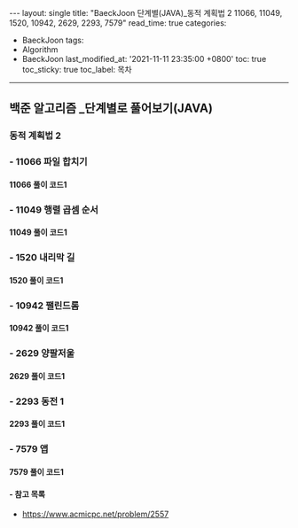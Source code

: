  ﻿---
layout: single
title: "BaeckJoon 단계별(JAVA)_동적 계획법 2 11066, 11049, 1520, 10942, 2629, 2293, 7579"
read_time: true
categories:  
 - BaeckJoon 
tags: 
 - Algorithm
 - BaeckJoon 
last_modified_at: '2021-11-11 23:35:00 +0800'
toc: true
toc_sticky: true
toc_label: 목차
---
## 백준 알고리즘 _단계별로 풀어보기(JAVA)
### 동적 계획법 2
### - 11066 	파일 합치기

#### 11066 풀이 코드1
>

### - 11049 행렬 곱셈 순서

#### 11049 풀이 코드1
>

### - 1520 내리막 길

#### 1520 풀이 코드1
>

### - 10942 팰린드롬

#### 10942 풀이 코드1
>

### - 2629 양팔저울

#### 2629 풀이 코드1
>

### - 2293 동전 1

#### 2293 풀이 코드1
>

### - 7579	앱

#### 7579 풀이 코드1
>

#### - 참고 목록
- https://www.acmicpc.net/problem/2557
